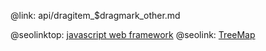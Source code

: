 @link: api/dragitem_$dragmark_other.md

@seolinktop: [javascript web framework](https://webix.com)
@seolink: [TreeMap](https://webix.com/widget/treemap/)